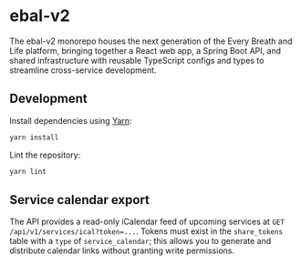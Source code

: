 # ebal-v2

The ebal-v2 monorepo houses the next generation of the Every Breath and Life platform, bringing together a React web app, a Spring Boot API, and shared infrastructure with reusable TypeScript configs and types to streamline cross-service development.

## Development

Install dependencies using [Yarn](https://yarnpkg.com/):

```bash
yarn install
```

Lint the repository:

```bash
yarn lint
```

## Service calendar export

The API provides a read-only iCalendar feed of upcoming services at
`GET /api/v1/services/ical?token=...`. Tokens must exist in the
`share_tokens` table with a `type` of `service_calendar`; this allows you
to generate and distribute calendar links without granting write
permissions.

